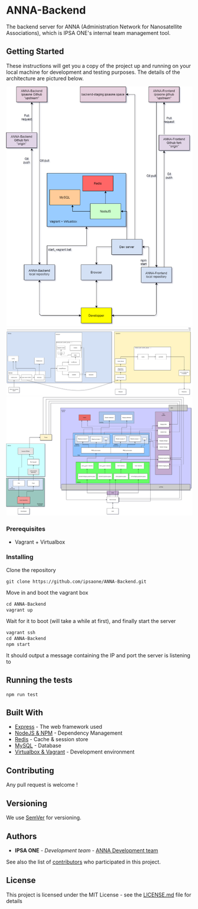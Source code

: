 # ANNA-Backend

The backend server for ANNA (Administration Network for Nanosatellite Associations), which is IPSA ONE's internal team management tool.

## Getting Started

These instructions will get you a copy of the project up and running on your local machine for development and testing purposes. The details of the architecture are pictured below.

![Development environment](devops/media/DevEnvironment.png)
![Backend architecture](devops/media/ANNA-backend.png)
![Server architecture](devops/media/ANNA.png)

### Prerequisites

- Vagrant + Virtualbox
 

### Installing


Clone the repository

```
git clone https://github.com/ipsaone/ANNA-Backend.git
```

Move in and boot the vagrant box

```
cd ANNA-Backend
vagrant up
```

Wait for it to boot (will take a while at first), and finally start the server

```
vagrant ssh
cd ANNA-Backend
npm start
```

It should output a message containing the IP and port the server is listening to

## Running the tests

```
npm run test
```

## Built With

* [Express](https://expressjs.com/) - The web framework used
* [NodeJS & NPM](https://nodejs.org/en/) - Dependency Management
* [Redis](https://redis.io/) - Cache & session store
* [MySQL](https://www.mysql.com/fr/) - Database
* [Virtualbox & Vagrant](https://www.vagrantup.com/) - Development environment

## Contributing

Any pull request is welcome !

## Versioning

We use [SemVer](http://semver.org/) for versioning. 

## Authors

* **IPSA ONE** - *Development team* - [ANNA Development team](https://github.com/orgs/ipsaone/teams/anna)

See also the list of [contributors](https://github.com/ipsaone/ANNA-Backend/graphs/contributors) who participated in this project.

## License

This project is licensed under the MIT License - see the [LICENSE.md](LICENSE.md) file for details